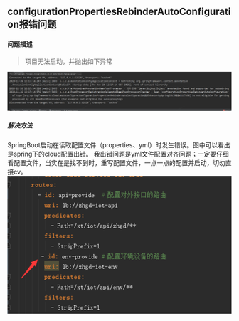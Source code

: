 ## configurationPropertiesRebinderAutoConfiguration报错问题

#### 问题描述
> 项目无法启动，并抛出如下异常

![bug-springboot启动报错.jpg](../resource/bug/bug-springboot启动报错.jpg)

##### 解决方法
SpringBoot启动在读取配置文件（properties、yml）时发生错误。图中可以看出是spring下的cloud配置出错。
我出错问题是yml文件配置对齐问题；一定要仔细看配置文件，当实在是找不到时，重写配置文件，一点一点的配置并启动，切勿直接cv。
![bug-springboot启动报错解决.jpg](../resource/bug/bug-springboot启动报错解决.jpg)
